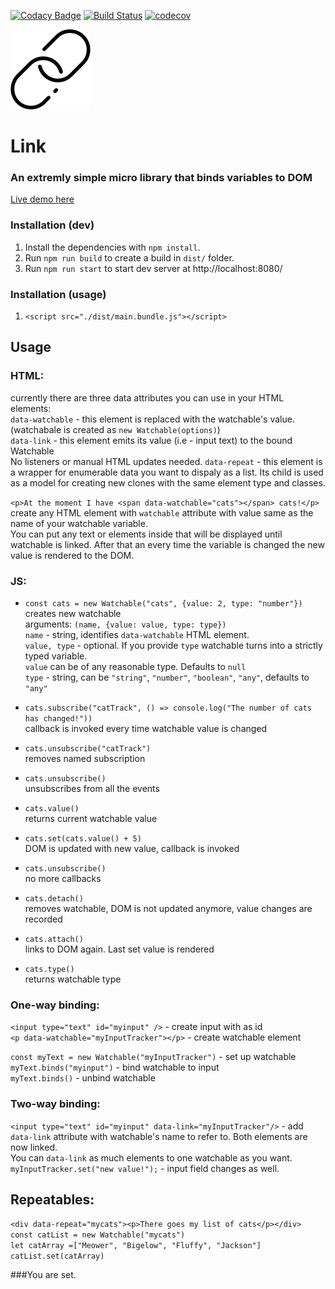 [![Codacy Badge](https://api.codacy.com/project/badge/Grade/d76a5963342e443bae700ac345907ba9)](https://www.codacy.com/app/spbeat/link?utm_source=github.com&amp;utm_medium=referral&amp;utm_content=tomkallen/link&amp;utm_campaign=Badge_Grade)
[![Build Status](https://travis-ci.org/tomkallen/link.svg?branch=master)](https://travis-ci.org/tomkallen/link)
[![codecov](https://codecov.io/gh/tomkallen/link/branch/master/graph/badge.svg)](https://codecov.io/gh/tomkallen/link)


![](./link.png)
# Link  
### An extremly simple micro library that binds variables to DOM  

[Live demo here](https://tomkallen.github.io/link/)  

### Installation (dev)

1. Install the dependencies with `npm install`.
2. Run `npm run build` to create a build in `dist/` folder.
3. Run `npm run start` to start dev server at http://localhost:8080/

### Installation (usage)

1. `<script src="./dist/main.bundle.js"></script>`

## Usage

### HTML:  
currently there are three data attributes you can use in your HTML elements:  
`data-watchable` - this element is replaced with the watchable's value. (watchabale is created as `new Watchable(options)`)    
`data-link` - this element emits its value (i.e - input text) to the bound Watchable  
No listeners or manual HTML updates needed. 
`data-repeat` - this element is a wrapper for enumerable data you want to dispaly as a list. Its child
is used as a model for creating new clones with the same element type and classes.   

`<p>At the moment I have <span data-watchable="cats"></span> cats!</p>`  
create any HTML element with `watchable` attribute with value same as the name of your watchable variable.  
You can put any text or elements inside that will be displayed until watchable is linked. After that an every time the variable is changed the new value is rendered to the DOM.   

### JS: 
- `const cats = new Watchable("cats", {value: 2, type: "number"})`  
creates new watchable  
arguments: `(name, {value: value, type: type})`  
`name` - string, identifies `data-watchable` HTML element.    
`value, type` - optional.  If you provide `type` watchable turns into a strictly typed variable.     
`value` can be of any reasonable type. Defaults to `null`  
`type` - string, can be `"string"`, `"number"`, `"boolean"`, `"any"`, defaults to `"any"`  

- `cats.subscribe("catTrack", () => console.log("The number of cats has changed!"))`  
callback is invoked every time watchable value is changed  
- `cats.unsubscribe("catTrack")`  
removes named subscription  
- `cats.unsubscribe()`  
unsubscribes from all the events  
- `cats.value()`  
returns current watchable value  
- `cats.set(cats.value() + 5)`  
DOM is updated with new value, callback is invoked  
- `cats.unsubscribe()`  
no more callbacks  
- `cats.detach()`  
removes watchable, DOM is not updated anymore, value changes are recorded  
- `cats.attach()`  
links to DOM again. Last set value is rendered   
- `cats.type()`  
returns watchable type

### One-way binding:  
`<input type="text" id="myinput" />` - create input with as id  
`<p data-watchable="myInputTracker"></p>` - create watchable element   
  
`const myText = new Watchable("myInputTracker")` - set up watchable  
`myText.binds("myinput")` - bind watchable to input  
`myText.binds()` - unbind watchable  

### Two-way binding:
`<input type="text" id="myinput" data-link="myInputTracker"/>` - add `data-link` attribute with watchable's name to refer to. Both elements are now linked.  
You can `data-link` as much elements to one watchable as you want.   
`myInputTracker.set("new value!");` - input field changes as well.  

## Repeatables:  
`<div data-repeat="mycats"><p>There goes my list of cats</p></div>`  
`const catList = new Watchable("mycats")`  
`let catArray =["Meower", "Bigelow", "Fluffy", "Jackson"]`  
`catList.set(catArray)`  

###You are set.

